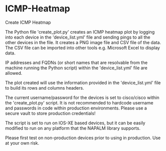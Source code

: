 # ICMP-Heatmap
Create ICMP Heatmap

The Python file 'create_plot.py' creates an ICMP heatmap plot by logging into each device in the 'device_list.yml' file and sending
pings to all the other devices in the file. It creates a PNG image file and CSV file of the data. The CSV file can be imported into other tools e.g. Microsoft Excel to display data.

IP addresses and FQDNs (or short names that are resolvable from the machine running the Python script) within the 'device_list.yml' file are allowed.

The plot created will use the information provided in the 'device_list.yml' file to build its rows and columns headers.

The current username/password for the devices is set to cisco/cisco within the 'create_plot.py' script. It is not recommended to hardcode username and passwords in code within production environments. Please use a secure vault to store production credentials!

The script is set to run on IOS-XE based devices, but it can be easily modified to run on any platform that the NAPALM library supports.

Please first test on non-production devices prior to using in production. Use at your own risk.
